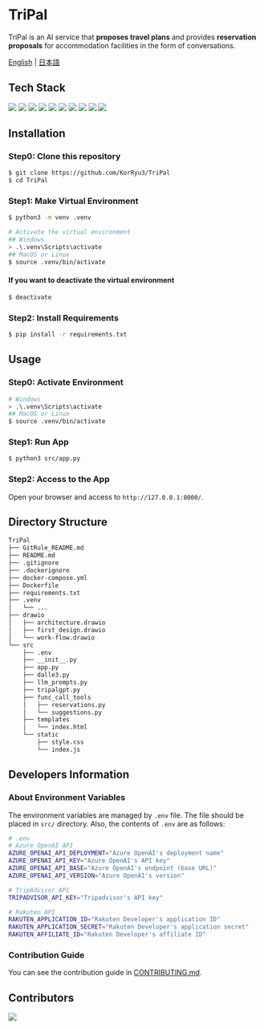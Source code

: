 # TriPal
TriPal is an AI service that **proposes travel plans** and provides **reservation proposals** for accommodation facilities in the form of conversations.

[English](./README.md) | [日本語](./README_jp.md)

## Tech Stack
<!-- シールド一覧 -->
<!-- https://shields.io/badges -->
<!-- https://simpleicons.org/ -->
<p style="display: inline">
    <!-- フロントエンド -->
    <img src="https://img.shields.io/badge/-HTML5-E34F26.svg?logo=html5&logoColor=white&style=for-the-badge">
    <img src="https://img.shields.io/badge/-CSS3-1572B6.svg?logo=css3&logoColor=white&style=for-the-badge">
    <img src="https://img.shields.io/badge/-JavaScript-F7DF1E.svg?logo=javascript&logoColor=black&style=for-the-badge">
    <img src="https://img.shields.io/badge/-Jinja2-B41717.svg?logo=jinja&logoColor=white&style=for-the-badge">
    <!-- バックエンド -->
    <img src="https://img.shields.io/badge/-Python-F2C63C.svg?logo=python&style=for-the-badge">
    <img src="https://img.shields.io/badge/-FastAPI-009688.svg?logo=fastapi&logoColor=0d0d0d&style=for-the-badge">
    <img src="https://img.shields.io/badge/-LangChain-000000.svg?logo=langchain&logoColor=white&style=for-the-badge">
    <!-- インフラ -->
    <img src="https://img.shields.io/badge/-Docker-1488C6.svg?logo=docker&style=for-the-badge">
    <img src="https://img.shields.io/badge/-github_actions-F9F9F9.svg?logo=github-actions&style=for-the-badge">
    <img src="https://img.shields.io/badge/-azure-0078D4.svg?logo=Microsoft-Azure&style=for-the-badge">
</p>

## Installation
### Step0: Clone this repository
```bash
$ git clone https://github.com/KorRyu3/TriPal
$ cd TriPal
```

### Step1: Make Virtual Environment
```bash
$ python3 -m venv .venv

# Activate the virtual environment
## Windows
> .\.venv\Scripts\activate
## MacOS or Linux
$ source .venv/bin/activate
```

#### If you want to deactivate the virtual environment
```bash
$ deactivate
```

### Step2: Install Requirements
```bash
$ pip install -r requirements.txt
```


## Usage
### Step0: Activate Environment
```bash
# Windows
> .\.venv\Scripts\activate
## MacOS or Linux
$ source .venv/bin/activate
```

### Step1: Run App
```bash
$ python3 src/app.py
```

### Step2: Access to the App
Open your browser and access to `http://127.0.0.1:8000/`.


## Directory Structure
```bash
TriPal
├── GitRule_README.md
├── README.md
├── .gitignore
├── .dockerignore
├── docker-compose.yml
├── Dockerfile
├── requirements.txt
├── .venv
│   └── ...
├── drawio
│   ├── architecture.drawio
│   ├── first_design.drawio
│   └── work-flow.drawio
└── src
    ├── .env
    ├── __init__.py
    ├── app.py
    ├── dalle3.py
    ├── llm_prompts.py
    ├── tripalgpt.py
    ├── func_call_tools
    │   ├── reservations.py
    │   └── suggestions.py
    ├── templates
    │   └── index.html
    └── static
        ├── style.css
        └── index.js
```

## Developers Information

### About Environment Variables
The environment variables are managed by `.env` file.
The file should be placed in `src/` directory.
Also, the contents of `.env` are as follows:
```bash
# .env
# Azure OpenAI API
AZURE_OPENAI_API_DEPLOYMENT="Azure OpenAI's deployment name"
AZURE_OPENAI_API_KEY="Azure OpenAI's API key"
AZURE_OPENAI_API_BASE="Azure OpenAI's endpoint (base URL)"
AZURE_OPENAI_API_VERSION="Azure OpenAI's version"

# TripAdvisor API
TRIPADVISOR_API_KEY="Tripadvisor's API key"

# Rakuten API
RAKUTEN_APPLICATION_ID="Rakuten Developer's application ID"
RAKUTEN_APPLICATION_SECRET="Rakuten Developer's application secret"
RAKUTEN_AFFILIATE_ID="Rakuten Developer's affiliate ID"
```

### Contribution Guide
You can see the contribution guide in [CONTRIBUTING.md](./CONTRIBUTING.md).

## Contributors
<!-- generateの仕方は https://contrib.rocks/preview を参照 -->
<a href="https://github.com/KorRyu3/TriPal/graphs/contributors">
  <img src="https://contrib.rocks/image?repo=KorRyu3/TriPal" />
</a>
